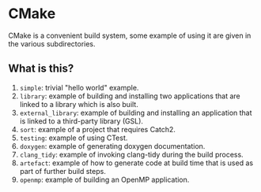 # CMake

CMake is a convenient build system, some example of using it are given in the
various subdirectories.

## What is this?

1. `simple`: trivial "hello world" example.
1. `library`: example of building and installing two applications that are
   linked to a library which is also built.
1. `external_library`: example of building and installing an application that is
   linked to a third-party library (GSL).
1. `sort`: example of a project that requires Catch2.
1. `testing`: example of using CTest.
1. `doxygen`: example of generating doxygen documentation.
1. `clang_tidy`: example of invoking clang-tidy during the build process.
1. `artefact`: example of how to generate code at build time that is used as
   part of further build steps.
1. `openmp`: example of building an OpenMP application.
